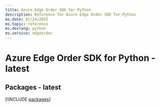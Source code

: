 ```yaml
---
title: Azure Edge Order SDK for Python
description: Reference for Azure Edge Order SDK for Python
ms.date: 01/24/2025
ms.topic: reference
ms.devlang: python
ms.service: edgeorder
---
```

# Azure Edge Order SDK for Python - latest
## Packages - latest
[!INCLUDE [packages](edge-order-index.md)]